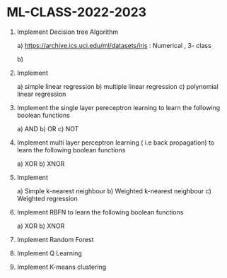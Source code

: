 # ML-CLASS-2022-2023

1. Implement Decision tree Algorithm

    a) https://archive.ics.uci.edu/ml/datasets/iris    :   Numerical , 3- class 

    b) 

2. Implement 

    a) simple linear regression  b) multiple linear regression   c) polynomial linear regression

3. Implement the single layer pereceptron learning to learn the following boolean functions

   a) AND     b) OR     c) NOT

4. Implement multi layer perceptron learning ( i.e back propagation) to learn the following boolean functions

    a) XOR      b) XNOR

5. Implement  

    a) Simple k-nearest neighbour    b) Weighted k-nearest neighbour c)  Weighted regression

6. Implement RBFN  to learn the following boolean functions

    a) XOR     b) XNOR

7. Implement Random Forest 

8. Implement Q Learning

9. Implement K-means clustering

